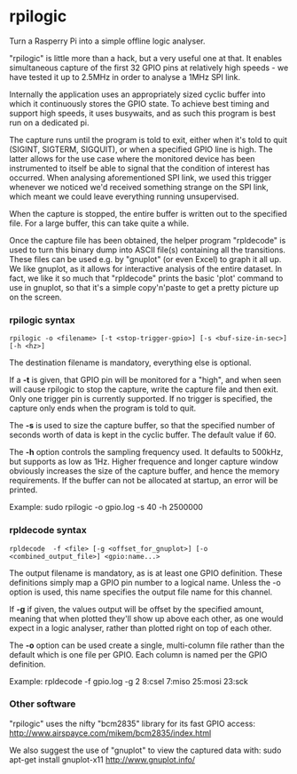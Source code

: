 rpilogic
========

Turn a Rasperry Pi into a simple offline logic analyser.

"rpilogic" is little more than a hack, but a very useful one at that. It
enables simultaneous capture of the first 32 GPIO pins at relatively
high speeds - we have tested it up to 2.5MHz in order to analyse a 1MHz
SPI link.

Internally the application uses an appropriately sized cyclic buffer into
which it continuously stores the GPIO state. To achieve best timing and
support high speeds, it uses busywaits, and as such this program is best
run on a dedicated pi.

The capture runs until the program is told to exit, either when it's told
to quit (SIGINT, SIGTERM, SIGQUIT), or when a specified GPIO line is high.
The latter allows for the use case where the monitored device has been
instrumented to itself be able to signal that the condition of interest
has occurred. When analysing aforementioned SPI link, we used this trigger
whenever we noticed we'd received something strange on the SPI link, which
meant we could leave everything running unsupervised.

When the capture is stopped, the entire buffer is written out to the
specified file. For a large buffer, this can take quite a while.

Once the capture file has been obtained, the helper program "rpldecode"
is used to turn this binary dump into ASCII file(s) containing all the
transitions. These files can be used e.g. by "gnuplot" (or even Excel)
to graph it all up. We like gnuplot, as it allows for interactive
analysis of the entire dataset. In fact, we like it so much that
"rpldecode" prints the basic 'plot' command to use in gnuplot, so that
it's a simple copy'n'paste to get a pretty picture up on the screen.


### rpilogic syntax

  `rpilogic -o <filename> [-t <stop-trigger-gpio>] [-s <buf-size-in-sec>] [-h <hz>]`

The destination filename is mandatory, everything else is optional.

If a **-t** is given, that GPIO pin will be monitored for a "high", and when
seen will cause rpilogic to stop the capture, write the capture file and
then exit. Only one trigger pin is currently supported. If no trigger is
specified, the capture only ends when the program is told to quit.

The  **-s** is used to size the capture buffer, so that the specified
number of seconds worth of data is kept in the cyclic buffer. The default
value if 60.

The **-h** option controls the sampling frequency used. It defaults to
500kHz, but supports as low as 1Hz. Higher frequence and longer capture
window obviously increases the size of the capture buffer, and hence
the memory requirements. If the buffer can not be allocated at startup,
an error will be printed.

Example:
  sudo rpilogic -o gpio.log -s 40 -h 2500000

### rpldecode syntax

  `rpldecode  -f <file> [-g <offset_for_gnuplot>] [-o <combined_output_file>] <gpio:name...>`

The output filename is mandatory, as is at least one GPIO definition. These
definitions simply map a GPIO pin number to a logical name. Unless the -o
option is used, this name specifies the output file name for this channel.

If **-g** if given, the values output will be offset by the specified amount,
meaning that when plotted they'll show up above each other, as one would
expect in a logic analyser, rather than plotted right on top of each other.

The **-o** option can be used create a single, multi-column file rather than
the default which is one file per GPIO. Each column is named per the GPIO
definition.

Example:
  rpldecode -f gpio.log -g 2 8:csel 7:miso 25:mosi 23:sck


### Other software
"rpilogic" uses the nifty "bcm2835" library for its fast GPIO access:
  http://www.airspayce.com/mikem/bcm2835/index.html

We also suggest the use of "gnuplot" to view the captured data with:
  sudo apt-get install gnuplot-x11
  http://www.gnuplot.info/

